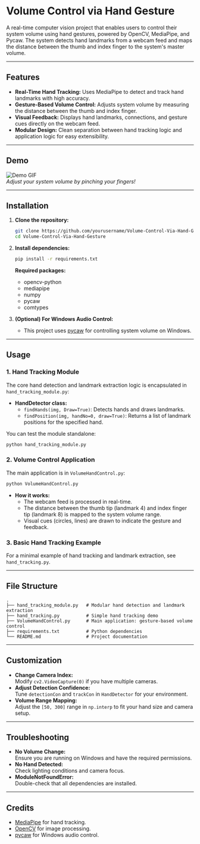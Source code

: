 # Volume Control via Hand Gesture

A real-time computer vision project that enables users to control their system volume using hand gestures, powered by OpenCV, MediaPipe, and Pycaw. The system detects hand landmarks from a webcam feed and maps the distance between the thumb and index finger to the system's master volume.

---

## Features

- **Real-Time Hand Tracking:** Uses MediaPipe to detect and track hand landmarks with high accuracy.
- **Gesture-Based Volume Control:** Adjusts system volume by measuring the distance between the thumb and index finger.
- **Visual Feedback:** Displays hand landmarks, connections, and gesture cues directly on the webcam feed.
- **Modular Design:** Clean separation between hand tracking logic and application logic for easy extensibility.

---

## Demo

![Demo GIF](demo.gif)  
*Adjust your system volume by pinching your fingers!*

---

## Installation

1. **Clone the repository:**
   ```bash
   git clone https://github.com/yourusername/Volume-Control-Via-Hand-Gesture.git
   cd Volume-Control-Via-Hand-Gesture
   ```

2. **Install dependencies:**
   ```bash
   pip install -r requirements.txt
   ```
   **Required packages:**
   - opencv-python
   - mediapipe
   - numpy
   - pycaw
   - comtypes

3. **(Optional) For Windows Audio Control:**
   - This project uses [pycaw](https://github.com/AndreMiras/pycaw) for controlling system volume on Windows.

---

## Usage

### 1. Hand Tracking Module

The core hand detection and landmark extraction logic is encapsulated in `hand_tracking_module.py`:

- **HandDetector class:**  
  - `findHands(img, Draw=True)`: Detects hands and draws landmarks.
  - `findPosition(img, handNo=0, draw=True)`: Returns a list of landmark positions for the specified hand.

You can test the module standalone:
```bash
python hand_tracking_module.py
```

### 2. Volume Control Application

The main application is in `VolumeHandControl.py`:

```bash
python VolumeHandControl.py
```

- **How it works:**
  - The webcam feed is processed in real-time.
  - The distance between the thumb tip (landmark 4) and index finger tip (landmark 8) is mapped to the system volume range.
  - Visual cues (circles, lines) are drawn to indicate the gesture and feedback.

### 3. Basic Hand Tracking Example

For a minimal example of hand tracking and landmark extraction, see `hand_tracking.py`.

---

## File Structure

```
.
├── hand_tracking_module.py   # Modular hand detection and landmark extraction
├── hand_tracking.py          # Simple hand tracking demo
├── VolumeHandControl.py      # Main application: gesture-based volume control
├── requirements.txt          # Python dependencies
└── README.md                 # Project documentation
```

---

## Customization

- **Change Camera Index:**  
  Modify `cv2.VideoCapture(0)` if you have multiple cameras.
- **Adjust Detection Confidence:**  
  Tune `detectionCon` and `trackCon` in `HandDetector` for your environment.
- **Volume Range Mapping:**  
  Adjust the `[50, 300]` range in `np.interp` to fit your hand size and camera setup.

---

## Troubleshooting

- **No Volume Change:**  
  Ensure you are running on Windows and have the required permissions.
- **No Hand Detected:**  
  Check lighting conditions and camera focus.
- **ModuleNotFoundError:**  
  Double-check that all dependencies are installed.

---

## Credits

- [MediaPipe](https://google.github.io/mediapipe/) for hand tracking.
- [OpenCV](https://opencv.org/) for image processing.
- [pycaw](https://github.com/AndreMiras/pycaw) for Windows audio control.
